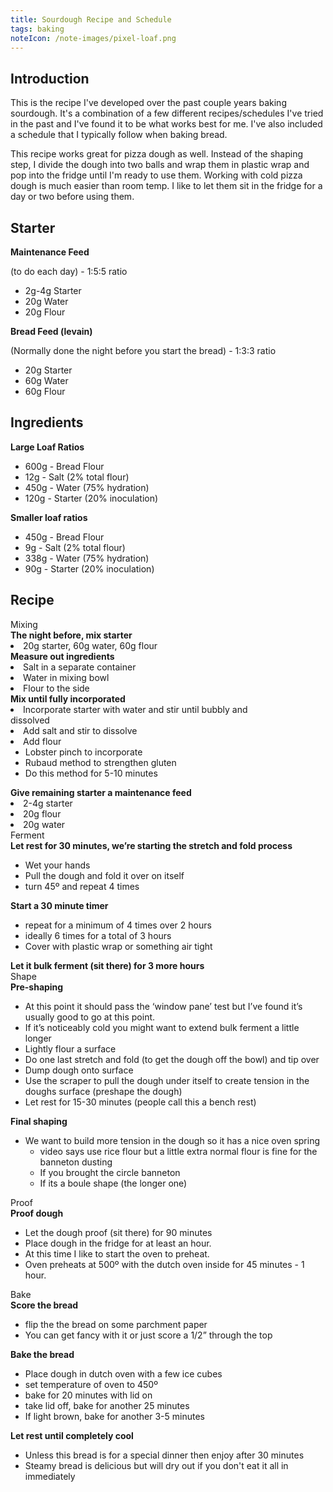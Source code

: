```yaml
---
title: Sourdough Recipe and Schedule
tags: baking
noteIcon: /note-images/pixel-loaf.png
---
```

## Introduction

This is the recipe I've developed over the past couple years baking sourdough. It's a combination of a few different recipes/schedules I've tried in the past and I've found it to be what works best for me. I've also included a schedule that I typically follow when baking bread.

This recipe works great for pizza dough as well. Instead of the shaping step, I divide the dough into two balls and wrap them in plastic wrap and pop into the fridge until I'm ready to use them. Working with cold pizza dough is much easier than room temp. I like to let them sit in the fridge for a day or two before using them.

## Starter

<div class="flex flex-wrap sm:flex-nowrap gap-4">
  <div class="sm:w-1/2">
    <strong class="dark:text-color-text-dark">Maintenance Feed</strong> 
    <p>(to do each day) - 1:5:5 ratio</p>
    <ul class=" list-none">
      <li>2g-4g Starter</li>
      <li>20g Water</li>
      <li>20g Flour</li>
    </ul>
  </div>

  <div class="sm:w-1/2">
    <strong class="dark:text-color-text-dark">Bread Feed (levain)</strong>
    <p>(Normally done the night before you start the bread) - 1:3:3 ratio</p>
    <ul class=" list-none">
      <li>20g Starter</li>
      <li>60g Water</li>
      <li>60g Flour</li>
    </ul>
  </div>
</div>
	
## Ingredients

<div class="flex flex-wrap sm:flex-nowrap gap-4">
  <div class="sm:w-1/2">
    <strong class="dark:text-color-text-dark">Large Loaf Ratios</strong>
    <ul>
      <li>600g - Bread Flour </li>
      <li>12g  - Salt (2% total flour)</li>
      <li>450g - Water (75% hydration)</li>
      <li>120g - Starter (20% inoculation)</li>
    </ul>
  </div>

  <div class="sm:w-1/2">
    <strong class="dark:text-color-text-dark">Smaller loaf ratios</strong>
    <ul>
      <li>450g - Bread Flour</li>
      <li>9g   - Salt (2% total flour)</li>
      <li>338g - Water (75% hydration)</li>
      <li>90g  - Starter (20% inoculation)</li>
    </ul>
  </div>
</div>

## Recipe

<div class="flex gap-4 relative">
  <span id="mixing" class="not-prose my-0 absolute -left-24 top-4 bg-card-background rounded py-2 px-4  z-40 mb-16 select-none -rotate-90 w-fit h-fit  border-b-2 border-b-primary font-medium dark:bg-card-background-dark dark:text-color-text-dark dark:border-b-primary-dark">Mixing</span>
  <div class="">
   <strong class="dark:text-color-text-dark">The night before, mix starter</strong>
    <li class=" list-disc py-0">20g starter, 60g water, 60g flour</li>
   <strong class="dark:text-color-text-dark">Measure out ingredients</strong>
    <li class=" list-disc py-0">Salt in a separate container</li>
    <li class=" list-disc py-0">Water in mixing bowl</li>
    <li class=" list-disc py-0">Flour to the side</li>
   <strong class="dark:text-color-text-dark">Mix until fully incorporated</strong>
    <li class=" list-disc py-0">Incorporate starter with water and stir until bubbly and </li>dissolved
    <li class=" list-disc py-0">Add salt and stir to dissolve</li>
    <li class=" list-disc py-0">Add flour
      <ul class="mt-0">
        <li class=" list-disc py-0">Lobster pinch to incorporate</li>
        <li class=" list-disc py-0">Rubaud method to strengthen gluten</li>
        <li class=" list-disc py-0">Do this method for 5-10 minutes</li>
      </ul>
    </li>
   <strong class="dark:text-color-text-dark">Give remaining starter a maintenance feed</strong>
    <li class=" list-disc py-0">2-4g starter</li>
    <li class=" list-disc py-0">20g flour</li>
    <li class=" list-disc py-0">20g water</li>
  </div>
</div>
<div class="flex gap-4 relative mt-12">
  <span id="bulk-ferment" class="not-prose absolute -left-24 top-8 bg-card-background rounded py-2 px-4 mb-16 select-none -rotate-90 w-fit h-fit  border-b-2 border-b-primary text-lg dark:bg-card-background-dark dark:text-color-text-dark dark:border-b-primary-dark">Ferment</span>
  <div>
    <strong class="dark:text-color-text-dark">Let rest for 30 minutes, we’re starting the stretch and fold process</strong>
      <ul>
        <li class=" list-disc py-0">Wet your hands</li>
        <li class=" list-disc py-0">Pull the dough and fold it over on itself</li>
        <li class=" list-disc py-0">turn 45º and repeat 4 times</li>
      </ul>
    <strong class="dark:text-color-text-dark">Start a 30 minute timer</strong>
      <ul>
        <li class=" list-disc py-0">repeat for a minimum of 4 times over 2 hours</li>
        <li class=" list-disc py-0">ideally 6 times for a total of 3 hours</li>
        <li class=" list-disc py-0">Cover with plastic wrap or something air tight</li>
      </ul>
    <strong class="dark:text-color-text-dark">Let it bulk ferment (sit there) for 3 more hours</strong>
  </div>
</div>
<div class="flex gap-4 relative ">
  <span id="shape" class="not-prose absolute -left-24 top-16 bg-card-background rounded py-2 px-4 mb-16 select-none -rotate-90 w-fit h-fit  border-b-2 border-b-primary text-lg dark:bg-card-background-dark dark:text-color-text-dark dark:border-b-primary-dark">Shape</span>
  <div class="mt-12">
    <strong class="dark:text-color-text-dark">Pre-shaping</strong>
      <ul>
        <li class=" list-disc py-0">At this point it should pass the ‘window pane’ test but I’ve found it’s usually good to go at this point.</li>
        <li class=" list-disc py-0">If it’s noticeably cold you might want to extend bulk ferment a little longer</li>
        <li class=" list-disc py-0">Lightly flour a surface</li>
        <li class=" list-disc py-0">Do one last stretch and fold (to get the dough off the bowl) and tip over</li>
        <li class=" list-disc py-0">Dump dough onto surface</li>
        <li class=" list-disc py-0">Use the scraper to pull the dough under itself to create tension in the doughs surface (preshape the dough)</li>
        <li class=" list-disc py-0">Let rest for 15-30 minutes (people call this a bench rest)</li>
      </ul>
  <strong class="dark:text-color-text-dark">Final shaping</strong>
    <ul>
      <li class=" list-disc py-0">We want to build more tension in the dough so it has a nice oven spring
          <ul>
            <li class=" list-disc py-0">video says use rice flour but a little extra normal flour is fine for the banneton dusting</li>
            <li class=" list-disc py-0">If you brought the circle banneton</li>
            <li class=" list-disc py-0">If its a boule shape (the longer one)</li>
          </ul>
      </li>
    </ul>
  </div>
</div>


<div class="flex gap-4 relative">
  <span id="proof" class="not-prose absolute -left-24 top-4 bg-card-background rounded py-2 px-4 mb-16 select-none -rotate-90 w-fit h-fit  border-b-2 border-b-primary text-lg dark:bg-card-background-dark dark:text-color-text-dark dark:border-b-primary-dark">Proof</span>
  <div class="">
    <strong class="dark:text-color-text-dark">Proof dough</strong>
    <ul>
      <li class=" list-disc py-0">Let the dough proof (sit there) for 90 minutes</li>
      <li class=" list-disc py-0">Place dough in the fridge for at least an hour. </li>
      <li class=" list-disc py-0">At this time I like to start the oven to preheat.</li>
      <li class=" list-disc py-0">Oven preheats at 500º with the dutch oven inside for 45 minutes - 1 hour. </li>
    </ul>
  </div>
</div>


<div class="flex gap-4 relative">
  <span id="bake" class="not-prose absolute -left-24 top-4 bg-card-background rounded py-2 px-4 mb-16 select-none -rotate-90 w-fit h-fit  border-b-2 border-b-primary text-lg dark:bg-card-background-dark dark:text-color-text-dark dark:border-b-primary-dark">Bake</span>
  <div class="">
    <strong class="dark:text-color-text-dark">Score the bread</strong>
      <ul>
        <li class=" list-disc py-0">flip the the bread on some parchment paper</li>
        <li class=" list-disc py-0">You can get fancy with it or just score a 1/2” through the top</li>
      </ul>
    <strong class="dark:text-color-text-dark">Bake the bread</strong>
      <ul>
        <li class=" list-disc py-0">Place dough in dutch oven with a few ice cubes</li>
        <li class=" list-disc py-0">set temperature of oven to 450º</li>
        <li class=" list-disc py-0">bake for 20 minutes with lid on</li>
        <li class=" list-disc py-0">take lid off, bake for another 25 minutes</li>
        <li class=" list-disc py-0">If light brown, bake for another 3-5 minutes</li>
      </ul>
    <strong class="dark:text-color-text-dark">Let rest until completely cool</strong>
      <ul>
        <li class=" list-disc py-0">Unless this bread is for a special dinner then enjoy after 30 minutes</li>
        <li class=" list-disc py-0">Steamy bread is delicious but will dry out if you don't eat it all in immediately</li>
      </ul>
  </div>
</div>

